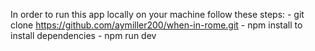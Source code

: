 
In order to run this app locally on your machine follow these steps: 
    - git clone https://github.com/aymiller200/when-in-rome.git
    - npm install to install dependencies
    - npm run dev
